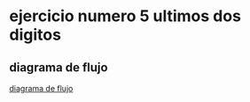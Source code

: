 # ejercicio numero 5 ultimos dos digitos

## diagrama de flujo

[diagrama de flujo](diagrama.png "diagrama de flujo")